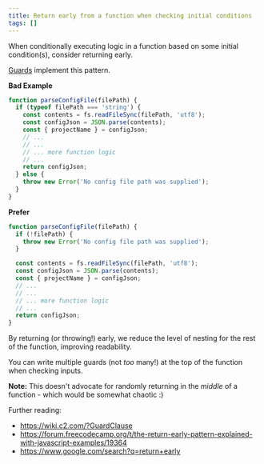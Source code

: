 ```yaml
---
title: Return early from a function when checking initial conditions
tags: []
---
```


When conditionally executing logic in a function based on some initial
condition(s), consider returning early.

[Guards][guard] implement this pattern.

[guard]: https://en.wikipedia.org/wiki/Guard_(computer_science)

**Bad Example**

```js
function parseConfigFile(filePath) {
  if (typeof filePath === 'string') {
    const contents = fs.readFileSync(filePath, 'utf8');
    const configJson = JSON.parse(contents);
    const { projectName } = configJson;
    // ...
    // ...
    // ... more function logic
    // ...
    return configJson;
  } else {
    throw new Error('No config file path was supplied');
  }
}
```

**Prefer**

```js
function parseConfigFile(filePath) {
  if (!filePath) {
    throw new Error('No config file path was supplied');
  }

  const contents = fs.readFileSync(filePath, 'utf8');
  const configJson = JSON.parse(contents);
  const { projectName } = configJson;
  // ...
  // ...
  // ... more function logic
  // ...
  return configJson;
}
```

By returning (or throwing!) early, we reduce the level of nesting for the rest of
the function, improving readability.

You can write multiple guards (not _too_ many!) at the top of the function when
checking inputs.

**Note:** This doesn't advocate for randomly returning in the _middle_ of a
function - which would be somewhat chaotic :)

Further reading:

- <https://wiki.c2.com/?GuardClause>
- <https://forum.freecodecamp.org/t/the-return-early-pattern-explained-with-javascript-examples/19364>
- <https://www.google.com/search?q=return+early>
